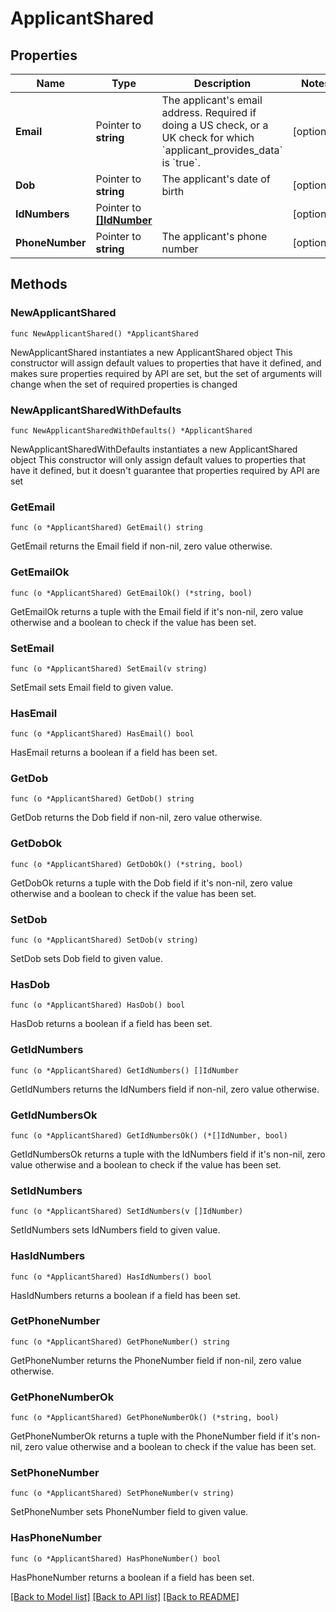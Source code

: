 # ApplicantShared

## Properties

Name | Type | Description | Notes
------------ | ------------- | ------------- | -------------
**Email** | Pointer to **string** | The applicant&#39;s email address. Required if doing a US check, or a UK check for which &#x60;applicant_provides_data&#x60; is &#x60;true&#x60;. | [optional] 
**Dob** | Pointer to **string** | The applicant&#39;s date of birth | [optional] 
**IdNumbers** | Pointer to [**[]IdNumber**](IdNumber.md) |  | [optional] 
**PhoneNumber** | Pointer to **string** | The applicant&#39;s phone number | [optional] 

## Methods

### NewApplicantShared

`func NewApplicantShared() *ApplicantShared`

NewApplicantShared instantiates a new ApplicantShared object
This constructor will assign default values to properties that have it defined,
and makes sure properties required by API are set, but the set of arguments
will change when the set of required properties is changed

### NewApplicantSharedWithDefaults

`func NewApplicantSharedWithDefaults() *ApplicantShared`

NewApplicantSharedWithDefaults instantiates a new ApplicantShared object
This constructor will only assign default values to properties that have it defined,
but it doesn't guarantee that properties required by API are set

### GetEmail

`func (o *ApplicantShared) GetEmail() string`

GetEmail returns the Email field if non-nil, zero value otherwise.

### GetEmailOk

`func (o *ApplicantShared) GetEmailOk() (*string, bool)`

GetEmailOk returns a tuple with the Email field if it's non-nil, zero value otherwise
and a boolean to check if the value has been set.

### SetEmail

`func (o *ApplicantShared) SetEmail(v string)`

SetEmail sets Email field to given value.

### HasEmail

`func (o *ApplicantShared) HasEmail() bool`

HasEmail returns a boolean if a field has been set.

### GetDob

`func (o *ApplicantShared) GetDob() string`

GetDob returns the Dob field if non-nil, zero value otherwise.

### GetDobOk

`func (o *ApplicantShared) GetDobOk() (*string, bool)`

GetDobOk returns a tuple with the Dob field if it's non-nil, zero value otherwise
and a boolean to check if the value has been set.

### SetDob

`func (o *ApplicantShared) SetDob(v string)`

SetDob sets Dob field to given value.

### HasDob

`func (o *ApplicantShared) HasDob() bool`

HasDob returns a boolean if a field has been set.

### GetIdNumbers

`func (o *ApplicantShared) GetIdNumbers() []IdNumber`

GetIdNumbers returns the IdNumbers field if non-nil, zero value otherwise.

### GetIdNumbersOk

`func (o *ApplicantShared) GetIdNumbersOk() (*[]IdNumber, bool)`

GetIdNumbersOk returns a tuple with the IdNumbers field if it's non-nil, zero value otherwise
and a boolean to check if the value has been set.

### SetIdNumbers

`func (o *ApplicantShared) SetIdNumbers(v []IdNumber)`

SetIdNumbers sets IdNumbers field to given value.

### HasIdNumbers

`func (o *ApplicantShared) HasIdNumbers() bool`

HasIdNumbers returns a boolean if a field has been set.

### GetPhoneNumber

`func (o *ApplicantShared) GetPhoneNumber() string`

GetPhoneNumber returns the PhoneNumber field if non-nil, zero value otherwise.

### GetPhoneNumberOk

`func (o *ApplicantShared) GetPhoneNumberOk() (*string, bool)`

GetPhoneNumberOk returns a tuple with the PhoneNumber field if it's non-nil, zero value otherwise
and a boolean to check if the value has been set.

### SetPhoneNumber

`func (o *ApplicantShared) SetPhoneNumber(v string)`

SetPhoneNumber sets PhoneNumber field to given value.

### HasPhoneNumber

`func (o *ApplicantShared) HasPhoneNumber() bool`

HasPhoneNumber returns a boolean if a field has been set.


[[Back to Model list]](../README.md#documentation-for-models) [[Back to API list]](../README.md#documentation-for-api-endpoints) [[Back to README]](../README.md)


